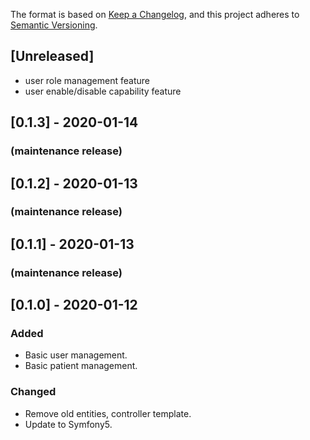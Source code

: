 The format is based on [Keep a Changelog](https://keepachangelog.com/en/1.0.0/),
and this project adheres to [Semantic Versioning](https://semver.org/spec/v2.0.0.html).

## [Unreleased]
- user role management feature
- user enable/disable capability feature

## [0.1.3] - 2020-01-14
### (maintenance release)

## [0.1.2] - 2020-01-13
### (maintenance release)

## [0.1.1] - 2020-01-13
### (maintenance release) 

## [0.1.0] - 2020-01-12
### Added 
- Basic user management.
- Basic patient management.

### Changed
- Remove old entities, controller template.
- Update to Symfony5.  
